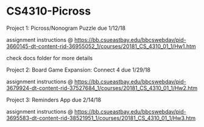 # CS4310-Picross
Project 1: Picross/Nonogram Puzzle
due 1/12/18

assignment instructions @ https://bb.csueastbay.edu/bbcswebdav/pid-3660145-dt-content-rid-36955052_1/courses/20181_CS_4310_01_1/Hw1.htm

check docs folder for more details


Project 2: Board Game Expansion: Connect 4
due 1/29/18

assignment instructions @ https://bb.csueastbay.edu/bbcswebdav/pid-3679924-dt-content-rid-37527684_1/courses/20181_CS_4310_01_1/Hw2.htm


Project 3: Reminders App
due 2/14/18

assignment instructions @ https://bb.csueastbay.edu/bbcswebdav/pid-3695583-dt-content-rid-38521951_1/courses/20181_CS_4310_01_1/Hw3.htm
